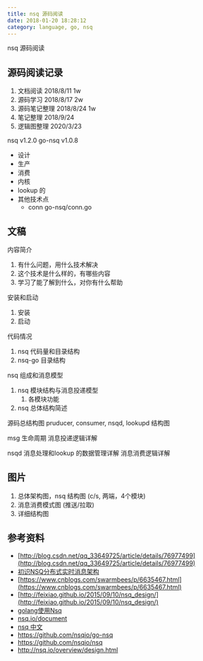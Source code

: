 ```yaml
---
title: nsq 源码阅读
date: 2018-01-20 18:28:12
category: language, go, nsq
---
```


nsq 源码阅读



## 源码阅读记录

1. 文档阅读 2018/8/11 1w
2. 源码学习 2018/8/17 2w
3. 源码笔记整理 2018/8/24 1w
4. 笔记整理 2018/9/24
5. 逻辑图整理 2020/3/23

nsq v1.2.0
go-nsq v1.0.8

- 设计
- 生产
- 消费
- 内核
- lookup 的
- 其他技术点
    - conn go-nsq/conn.go

## 文稿

内容简介
1. 有什么问题，用什么技术解决
2. 这个技术是什么样的，有哪些内容
3. 学习了能了解到什么，对你有什么帮助


安装和启动
1. 安装
2. 启动


代码情况
1. nsq 代码量和目录结构
2. nsq-go 目录结构


nsq 组成和消息模型
1. nsq 模块结构与消息投递模型
    1. 各模块功能
2. nsq 总体结构简述

源码总结构图
pruducer, consumer, nsqd, lookupd 结构图


msg 生命周期
消息投递逻辑详解


nsqd 消息处理和lookup 的数据管理详解
消息消费逻辑详解


## 图片

1. 总体架构图，nsq 结构图 (c/s, 两端，4个模块)
2. 消息消费模式图 (推送/拉取)
3. 详细结构图


## 参考资料

- [http://blog.csdn.net/qq_33649725/article/details/76977499](http://blog.csdn.net/qq_33649725/article/details/76977499)
- [初识NSQ分布式实时消息架构](http://blog.csdn.net/charn000/article/details/48109665)
- [https://www.cnblogs.com/swarmbees/p/6635467.html](https://www.cnblogs.com/swarmbees/p/6635467.html)
- [http://feixiao.github.io/2015/09/10/nsq_design/](http://feixiao.github.io/2015/09/10/nsq_design/)
- [golang使用Nsq](https://studygolang.com/articles/9749)
- [nsq.io/document](http://nsq.io/overview/design.html)
- [nsq 中文](http://wiki.jikexueyuan.com/project/nsq-guide/)
- https://github.com/nsqio/go-nsq
- https://github.com/nsqio/nsq
- http://nsq.io/overview/design.html

